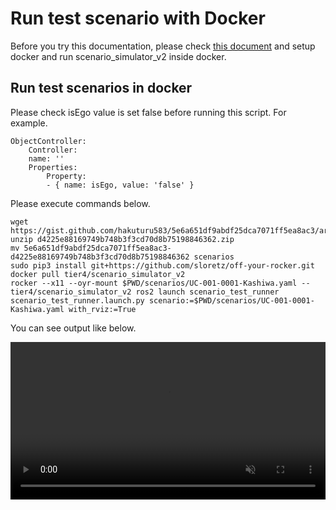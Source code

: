 # Run test scenario with Docker

Before you try this documentation, please check [this document](RunWithDocker.md) and setup docker and run scenario_simulator_v2 inside docker.

## Run test scenarios in docker

Please check isEgo value is set false before running this script.
For example.

```
ObjectController:
    Controller:
    name: ''
    Properties:
        Property:
        - { name: isEgo, value: 'false' }
```


Please execute commands below.
```
wget https://gist.github.com/hakuturu583/5e6a651df9abdf25dca7071ff5ea8ac3/archive/d4225e88169749b748b3f3cd70d8b75198846362.zip
unzip d4225e88169749b748b3f3cd70d8b75198846362.zip
mv 5e6a651df9abdf25dca7071ff5ea8ac3-d4225e88169749b748b3f3cd70d8b75198846362 scenarios
sudo pip3 install git+https://github.com/sloretz/off-your-rocker.git
docker pull tier4/scenario_simulator_v2
rocker --x11 --oyr-mount $PWD/scenarios/UC-001-0001-Kashiwa.yaml -- tier4/scenario_simulator_v2 ros2 launch scenario_test_runner scenario_test_runner.launch.py scenario:=$PWD/scenarios/UC-001-0001-Kashiwa.yaml with_rviz:=True
```

You can see output like below.

<video
  class="c-video__embed"
  src="https://user-images.githubusercontent.com/10348912/126959705-040368bc-7d56-4b81-b456-876da58f763f.mp4"
  width="100%"
  loop
  autoplay
  muted
  playsinline>
</video>
